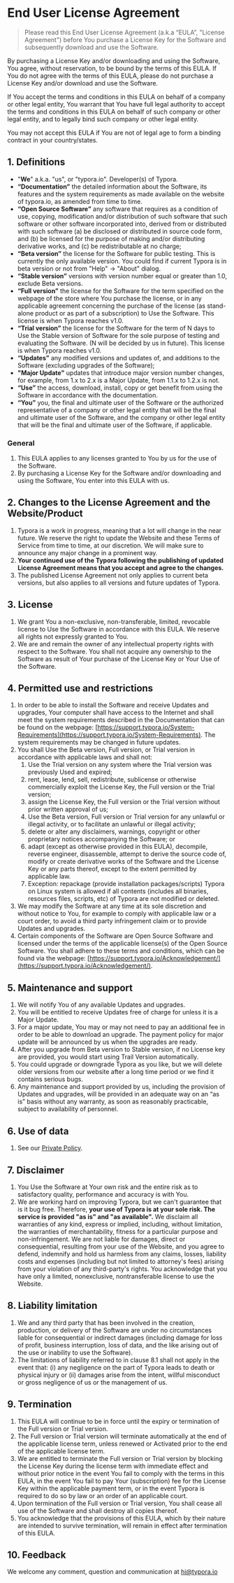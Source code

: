 # End User License Agreement

> Please read this End User License Agreement \(a.k.a “EULA”, "License Agreement"\) before You purchase a License Key for the Software and subsequently download and use the Software.

By purchasing a License Key and/or downloading and using the Software, You agree, without reservation, to be bound by the terms of this EULA. If You do not agree with the terms of this EULA, please do not purchase a License Key and/or download and use the Software.

If You accept the terms and conditions in this EULA on behalf of a company or other legal entity, You warrant that You have full legal authority to accept the terms and conditions in this EULA on behalf of such company or other legal entity, and to legally bind such company or other legal entity.

You may not accept this EULA if You are not of legal age to form a binding contract in your country/states.

## 1. Definitions

* "**We**" a.k.a. "us", or "typora.io". Developer\(s\) of Typora.
* **“Documentation”** the detailed information about the Software, its features and the system requirements as made available on the website of typora.io, as amended from time to time.
* **“Open Source Software”** any software that requires as a condition of use, copying, modification and/or distribution of such software that such software or other software incorporated into, derived from or distributed with such software \(a\) be disclosed or distributed in source code form, and \(b\) be licensed for the purpose of making and/or distributing derivative works, and \(c\) be redistributable at no charge;
* **“Beta version”** the license for the Software for public testing. This is currently the only available version. You could find if current Typora is in beta version or not from "Help" -&gt; "About" dialog.
* **“Stable version”** versions with version number equal or greater than 1.0, exclude Beta versions.
* **“Full version”** the license for the Software for the term specified on the webpage of the store where You purchase the license, or in any applicable agreement concerning the purchase of the license \(as stand-alone product or as part of a subscription\) to Use the Software. This license is when Typora reaches v1.0.
* **“Trial version”** the license for the Software for the term of N days to Use the Stable version of Software for the sole purpose of testing and evaluating the Software. \(N will be decided by us in future\). This license is when Typora reaches v1.0.
* **“Updates”** any modified versions and updates of, and additions to the Software \(excluding upgrades of the Software\);
* **"Major Update"** updates that introduce major version number changes, for example, from 1.x to 2.x is a  Major Update, from 1.1.x to 1.2.x is not.
* **“Use”** the access, download, install, copy or get benefit from using the Software in accordance with the documentation.
* **“You”** you, the final and ultimate user of the Software or the authorized representative of a company or other legal entity that will be the final and ultimate user of the Software, and the company or other legal entity that will be the final and ultimate user of the Software, if applicable.

### General

1. This EULA applies to any licenses granted to You by us for the use of the Software.
2. By purchasing a License Key for the Software and/or downloading and using the Software, You enter into this EULA with us.

## 2. Changes to the License Agreement and the Website/Product

1. Typora is a work in progress, meaning that a lot will change in the near future. We reserve the right to update the Website and these Terms of Service from time to time, at our discretion. We will make sure to announce any major change in a prominent way. 
2. **Your continued use of the Typora following the publishing of updated License Agreement means that you accept and agree to the changes.**
3. The published License Agreement not only applies to current beta versions, but also applies to all versions and future updates of Typora.

## 3. License

1. We grant You a non-exclusive, non-transferable, limited, revocable license to Use the Software in accordance with this EULA. We reserve all rights not expressly granted to You.
2. We are and remain the owner of any intellectual property rights with respect to the Software. You shall not acquire any ownership to the Software as result of Your purchase of the License Key or Your Use of the Software.

## 4. Permitted use and restrictions

1. In order to be able to install the Software and receive Updates and upgrades, Your computer shall have access to the Internet and shall meet the system requirements described in the Documentation that can be found on the webpage: [https://support.typora.io/System-Requirements](https://support.typora.io/System-Requirements). The system requirements may be changed in future updates.
2. You shall Use the Beta version, Full version, or Trial version in accordance with applicable laws and shall not:
   1. Use the Trial version on any system where the Trial version was previously Used and expired;
   2. rent, lease, lend, sell, redistribute, sublicense or otherwise commercially exploit the License Key, the Full version or the Trial version;
   3. assign the License Key, the Full version or the Trial version without prior written approval of us;
   4. Use the Beta version, Full version or Trial version for any unlawful or illegal activity, or to facilitate an unlawful or illegal activity;
   5. delete or alter any disclaimers, warnings, copyright or other proprietary notices accompanying the Software; or
   6. adapt \(except as otherwise provided in this EULA\), decompile, reverse engineer, disassemble, attempt to derive the source code of, modify or create derivative works of the Software and the License Key or any parts thereof, except to the extent permitted by applicable law.
   7. Exception: repackage \(provide installation packages/scripts\) Typora on Linux system is allowed if all contents \(includes all binaries, resources files, scripts, etc\) of Typora are not modified or deleted.
3. We may modify the Software at any time at its sole discretion and without notice to You, for example to comply with applicable law or a court order, to avoid a third party infringement claim or to provide Updates and upgrades.
4. Certain components of the Software are Open Source Software and licensed under the terms of the applicable license\(s\) of the Open Source Software. You shall adhere to these terms and conditions, which can be found via the webpage: [https://support.typora.io/Acknowledgement/](https://support.typora.io/Acknowledgement/).

## 5. Maintenance and support

1. We will notify You of any available Updates and upgrades.
2. You will be entitled to receive Updates free of charge for unless it is a Major Update. 
3. For a major update, You may or may not need to pay an additional fee in order to be able to download an upgrade. The payment policy for major update will be announced by us when the upgrades are ready.
4. After you upgrade from Beta version to Stable version, if no License key are provided, you would start using Trail Version automatically.
5. You could upgrade or downgrade Typora as you like, but we will delete older versions from our website after a long time period or we find it contains serious bugs.
6. Any maintenance and support provided by us, including the provision of Updates and upgrades, will be provided in an adequate way on an “as is” basis without any warranty, as soon as reasonably practicable, subject to availability of personnel.

## 6. Use of data

1. See our [Private Policy](https://support.typora.io/Privacy-Policy/).

## 7. Disclaimer

1. You Use the Software at Your own risk and the entire risk as to satisfactory quality, performance and accuracy is with You.
2. We are working hard on improving Typora, but we can't guarantee that is it bug free. Therefore, **your use of Typora is at your sole risk. The service is provided "as is" and "as available".** We disclaim all warranties of any kind, express or implied, including, without limitation, the warranties of merchantability, fitness for a particular purpose and non-infringement. We are not liable for damages, direct or consequential, resulting from your use of the Website, and you agree to defend, indemnify and hold us harmless from any claims, losses, liability costs and expenses \(including but not limited to attorney's fees\) arising from your violation of any third-party's rights. You acknowledge that you have only a limited, nonexclusive, nontransferable license to use the Website.

## 8. Liability limitation

1. We and any third party that has been involved in the creation, production, or delivery of the Software are under no circumstances liable for consequential or indirect damages \(including damage for loss of profit, business interruption, loss of data, and the like arising out of the use or inability to use the Software\).
2. The limitations of liability referred to in clause 8.1 shall not apply in the event that: \(i\) any negligence on the part of Typora leads to death or physical injury or \(ii\) damages arise from the intent, willful misconduct or gross negligence of us or the management of us.

## 9. Termination

1. This EULA will continue to be in force until the expiry or termination of the Full version or Trial version.
2. The Full version or Trial version will terminate automatically at the end of the applicable license term, unless renewed or Activated prior to the end of the applicable license term.
3. We are entitled to terminate the Full version or Trial version by blocking the License Key during the license term with immediate effect and without prior notice in the event You fail to comply with the terms in this EULA, in the event You fail to pay Your \(subscription\) fee for the License Key within the applicable payment term, or in the event Typora is required to do so by law or an order of an applicable court.
4. Upon termination of the Full version or Trial version, You shall cease all use of the Software and shall destroy all copies thereof.
5. You acknowledge that the provisions of this EULA, which by their nature are intended to survive termination, will remain in effect after termination of this EULA.

## 10. Feedback

We welcome any comment, question and communication at hi@typora.io

